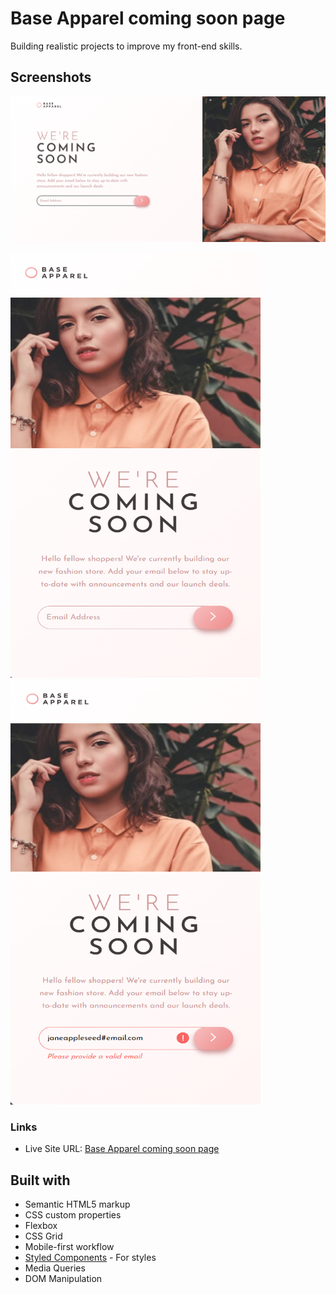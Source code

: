 # Base Apparel coming soon page

Building realistic projects to improve my front-end skills.

## Screenshots

![](screenshots/ss-desktop.png)

<p float="left">
<img width="400" height="680" src="screenshots/ss-mobile.png">
<img width="400" height="680" src="screenshots/ss-mobile-error.png">
</p>

### Links

- Live Site URL: [Base Apparel coming soon page](https://base-apparel-p4ge.netlify.app/)

## Built with

- Semantic HTML5 markup
- CSS custom properties
- Flexbox
- CSS Grid
- Mobile-first workflow
- [Styled Components](https://styled-components.com/) - For styles
- Media Queries
- DOM Manipulation
